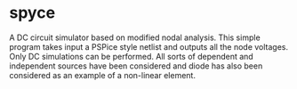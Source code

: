 # spyce

A DC circuit simulator based on modified nodal analysis. This simple program takes input a PSPice style netlist and outputs all the node voltages.
Only DC simulations can be performed. All sorts of dependent and independent sources have been considered and diode has also been considered as an example of a non-linear element.
